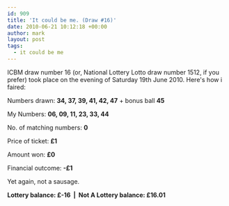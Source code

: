 ```yaml
---
id: 909
title: 'It could be me. (Draw #16)'
date: 2010-06-21 10:12:18 +00:00
author: mark
layout: post
tags:
  - it could be me
---
```

ICBM draw number 16 (or, National Lottery Lotto draw number 1512, if you prefer) took place on the evening of Saturday 19th June 2010. Here's how i faired:

Numbers drawn: **34, 37, 39, 41, 42, 47** + bonus ball **45**

My Numbers: **06, 09, 11, 23, 33, 44**

No. of matching numbers: **0**

Price of ticket: **£1**

Amount won: **£0**

Financial outcome: **-£1**

Yet again, not a sausage.

**Lottery balance: £-16  |  Not A Lottery balance: £16.01**
